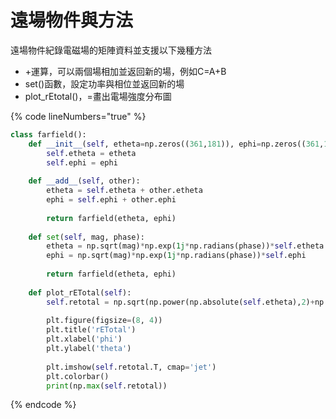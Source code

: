 # 遠場物件與方法

遠場物件紀錄電磁場的矩陣資料並支援以下幾種方法

* \+運算，可以兩個場相加並返回新的場，例如C=A+B
* set()函數，設定功率與相位並返回新的場
* plot\_rEtotal()，=畫出電場強度分布圖

{% code lineNumbers="true" %}
```python
class farfield():
    def __init__(self, etheta=np.zeros((361,181)), ephi=np.zeros((361,181))):
        self.etheta = etheta
        self.ephi = ephi
        
    def __add__(self, other):
        etheta = self.etheta + other.etheta
        ephi = self.ephi + other.ephi
        
        return farfield(etheta, ephi)
    
    def set(self, mag, phase):
        etheta = np.sqrt(mag)*np.exp(1j*np.radians(phase))*self.etheta
        ephi = np.sqrt(mag)*np.exp(1j*np.radians(phase))*self.ephi
        
        return farfield(etheta, ephi)
    
    def plot_rETotal(self):
        self.retotal = np.sqrt(np.power(np.absolute(self.etheta),2)+np.power(np.absolute(self.ephi),2))
  
        plt.figure(figsize=(8, 4))
        plt.title('rETotal')
        plt.xlabel('phi')
        plt.ylabel('theta')
        
        plt.imshow(self.retotal.T, cmap='jet')
        plt.colorbar()
        print(np.max(self.retotal))
```
{% endcode %}
